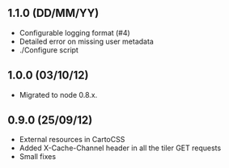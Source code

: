 1.1.0 (DD/MM/YY)
-----
* Configurable logging format (#4)
* Detailed error on missing user metadata 
* ./Configure script

1.0.0 (03/10/12)
-----
* Migrated to node 0.8.x.

0.9.0 (25/09/12)
-----
* External resources in CartoCSS
* Added X-Cache-Channel header in all the tiler GET requests
* Small fixes
